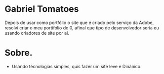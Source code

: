# Gabriel Tomatoes

  Depois de usar como portfólio o site que é criado pelo serviço da Adobe, resolvi criar o meu portifólio do 0, afinal que tipo de desenvolvedor seria eu usando criadores de site por ai.
  
# Sobre.

  - Usando técnologias simples, quis fazer um site leve e Dinânico.

